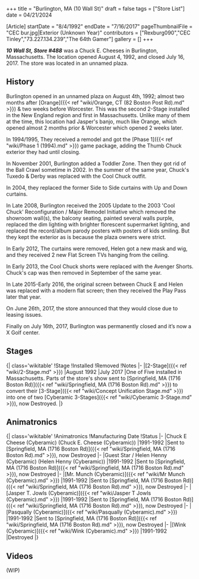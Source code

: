 +++
title = "Burlington, MA (10 Wall St)"
draft = false
tags = ["Store List"]
date = 04/21/2024

[Article]
startDate = "8/4/1992"
endDate = "7/16/2017"
pageThumbnailFile = "CEC bur.jpg|Exterior (Unknown Year)"
contributors = ["Rexburg090","CEC Tinley","73.227.134.239","The 64th Gamer"]
gallery = []
+++


<b><i>10 Wall St, Store #488</b></i> was a Chuck E. Cheeses in Burlington, Massachusetts. The location opened August 4, 1992, and closed July 16, 2017. The store was located in an unnamed plaza.

<h2> History </h2>
Burlington opened in an unnamed plaza on August 4th, 1992; almost two months after [Orange]({{< ref "wiki/Orange, CT (82 Boston Post Rd).md" >}}) & two weeks before Worcester. This was the second 2-Stage installed in the New England region and first in Massachusetts. Unlike many of them at the time, this location had Jasper's banjo, much like Orange, which opened almost 2 months prior & Worcester which opened 2 weeks later. 

In 1994/1995, They received a remodel and got the [Phase 1]({{< ref "wiki/Phase 1 (1994).md" >}}) game package, adding the Thumb Chuck exterior they had until closing.  

In November 2001, Burlington added a Toddler Zone. Then they got rid of the Ball Crawl sometime in 2002. In the summer of the same year, Chuck's Tuxedo & Derby was replaced with the Cool Chuck outfit.  

In 2004, they replaced the former Side to Side curtains with Up and Down curtains.  

In Late 2008, Burlington received the 2005 Update to the 2003 'Cool Chuck' Reconfiguration / Major Remodel Initiative which removed the showroom wall(s), the balcony seating, painted several walls purple, replaced the dim lighting with brighter florescent supermarket lighting, and replaced the record/album parody posters with posters of kids smiling. But they kept the exterior as is because the plaza owners were strict.  

In Early 2012, The curtains were removed, Helen got a new mask and wig, and they received 2 new Flat Screen TVs hanging from the ceiling.  

In Early 2013, the Cool Chuck shorts were replaced with the Avenger Shorts. Chuck's cap was then removed in September of the same year.  

In Late 2015-Early 2016, the original screen between Chuck E and Helen was replaced with a modern flat screen; then they received the Play Pass later that year.  

On June 26th, 2017, the store announced that they would close due to leasing issues.  

Finally on July 16th, 2017, Burlington was permanently closed and it’s now a X Golf center. 

<h2> Stages </h2>
{| class='wikitable'
!Stage
!Installed
!Removed
!Notes
|-
|[2-Stage]({{< ref "wiki/2-Stage.md" >}})
|August 1992
|July 2017
|One of Five installed in Massachusetts. Parts of the store's show sent to [Springfield, MA (1716 Boston Rd)]({{< ref "wiki/Springfield, MA (1716 Boston Rd).md" >}}) to convert their [3-Stage]({{< ref "wiki/Concept Unification Stage.md" >}}) into one of two [Cyberamic 3-Stages]({{< ref "wiki/Cyberamic 3-Stage.md" >}}), now Destroyed.
|}

<h2> Animatronics </h2>
{| class='wikitable'
!Animatronics
!Manufacturing Date
!Status
|-
|Chuck E Cheese (Cyberamic) (Chuck E. Cheese (Cyberamic))
|1991-1992
|Sent to [Springfield, MA (1716 Boston Rd)]({{< ref "wiki/Springfield, MA (1716 Boston Rd).md" >}}), now Destroyed
|-
|Guest Star / Helen Henny (Cyberamic) (Helen Henny (Cyberamic))
|1991-1992
|Sent to [Springfield, MA (1716 Boston Rd)]({{< ref "wiki/Springfield, MA (1716 Boston Rd).md" >}}), now Destroyed
|-
|[Mr. Munch (Cyberamic)]({{< ref "wiki/Mr Munch (Cyberamic).md" >}})
|1991-1992
|Sent to [Springfield, MA (1716 Boston Rd)]({{< ref "wiki/Springfield, MA (1716 Boston Rd).md" >}}), now Destroyed
|-
|[Jasper T. Jowls (Cyberamic)]({{< ref "wiki/Jasper T Jowls (Cyberamic).md" >}})
|1991-1992
|Sent to [Springfield, MA (1716 Boston Rd)]({{< ref "wiki/Springfield, MA (1716 Boston Rd).md" >}}), now Destroyed
|-
|[Pasqually (Cyberamic)]({{< ref "wiki/Pasqually (Cyberamic).md" >}})
|1991-1992
|Sent to [Springfield, MA (1716 Boston Rd)]({{< ref "wiki/Springfield, MA (1716 Boston Rd).md" >}}), now Destroyed
|-
|[Wink (Cyberamic)]({{< ref "wiki/Wink (Cyberamic).md" >}})
|1991-1992
|Destroyed
|}





<h2> Videos </h2>
(WIP)